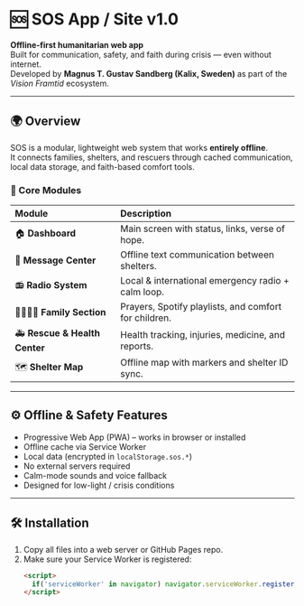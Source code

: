 # 🆘 SOS App / Site v1.0

**Offline-first humanitarian web app**  
Built for communication, safety, and faith during crisis — even without internet.  
Developed by **Magnus T. Gustav Sandberg (Kalix, Sweden)** as part of the *Vision Framtid* ecosystem.

---

## 🌍 Overview

SOS is a modular, lightweight web system that works **entirely offline**.  
It connects families, shelters, and rescuers through cached communication, local data storage, and faith-based comfort tools.

### 🧱 Core Modules

| Module | Description |
|:-------|:-------------|
| 🏠 **Dashboard** | Main screen with status, links, verse of hope. |
| 💬 **Message Center** | Offline text communication between shelters. |
| 📻 **Radio System** | Local & international emergency radio + calm loop. |
| 👨‍👩‍👧‍👦 **Family Section** | Prayers, Spotify playlists, and comfort for children. |
| 🚑 **Rescue & Health Center** | Health tracking, injuries, medicine, and reports. |
| 🗺️ **Shelter Map** | Offline map with markers and shelter ID sync. |

---

## ⚙️ Offline & Safety Features

- Progressive Web App (PWA) – works in browser or installed
- Offline cache via Service Worker
- Local data (encrypted in `localStorage.sos.*`)
- No external servers required
- Calm-mode sounds and voice fallback
- Designed for low-light / crisis conditions

---

## 🛠️ Installation

1. Copy all files into a web server or GitHub Pages repo.  
2. Make sure your Service Worker is registered:
   ```html
   <script>
     if('serviceWorker' in navigator) navigator.serviceWorker.register('service-worker.js');
   </script>
